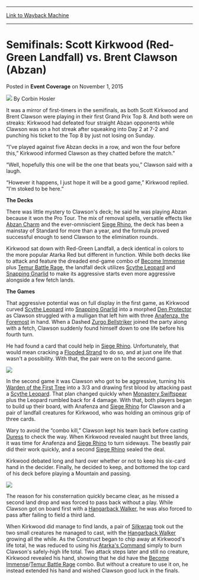 
---
[Link to Wayback Machine](https://web.archive.org/web/20151106065639/http://magic.wizards.com/en/events/coverage/gpind15/semifinals-kirkwood-vs-clawson-2015-11-01)

[_metadata_:author]:- "Corbin Hosler"
[_metadata_:description]:- "It was a mirror of first-timers in the semifinals, as both Scott Kirkwood and Brent Clawson were playing in their first Grand Prix Top 8. And both were on streaks: Kirkwood had defeated four straight Abzan opponents while Clawson was on a hot streak after squeaking into Day 2 at 7-2 and punching his ticket to the Top 8 by just not losing on Sunday. “I've played against five Abzan decks in a row, and won the four before this,” Kirkwood informed Clawson as they chatted before the match.” “Well, hopefully this one will be the one that beats you,” Clawson said with a laugh."
[_metadata_:generator]:- "Drupal 7 (http://drupal.org)"
[_metadata_:node]:- "821846"
[_metadata_:publish_date]:- "2015-11-01"
[_metadata_:source]:- "div-main-content"
[_metadata_:title]:- "Semifinals: Scott Kirkwood (Red-Green Landfall) vs. Brent Clawson (Abzan)"
[_metadata_:wayback_capture_timestamp]:- "2015-11-06 06:56:39"
[_metadata_:wayback_raw_url]:- "https://web.archive.org/web/20151106065639id_/http://magic.wizards.com/en/events/coverage/gpind15/semifinals-kirkwood-vs-clawson-2015-11-01"
[_metadata_:wayback_url]:- "http://magic.wizards.com/en/events/coverage/gpind15/semifinals-kirkwood-vs-clawson-2015-11-01"
---


Semifinals: Scott Kirkwood (Red-Green Landfall) vs. Brent Clawson (Abzan)
=========================================================================



 Posted in **Event Coverage**
 on November 1, 2015 






![](https://media.magic.wizards.com/styles/auth_small/public/images/person/hosler.jpg)
By Corbin Hosler











It was a mirror of first-timers in the semifinals, as both Scott Kirkwood and Brent Clawson were playing in their first Grand Prix Top 8. And both were on streaks: Kirkwood had defeated four straight Abzan opponents while Clawson was on a hot streak after squeaking into Day 2 at 7-2 and punching his ticket to the Top 8 by just not losing on Sunday.


“I've played against five Abzan decks in a row, and won the four before this,” Kirkwood informed Clawson as they chatted before the match.”


“Well, hopefully this one will be the one that beats you,” Clawson said with a laugh.


“However it happens, I just hope it will be a good game,” Kirkwood replied. “I'm stoked to be here.”


**The Decks**


There was little mystery to Clawson's deck; he said he was playing Abzan because it won the Pro Tour. The mix of removal spells, versatile effects like [Abzan Charm](http://gatherer.wizards.com/Pages/Card/Details.aspx?name=Abzan+Charm) and the ever-omniscient [Siege Rhino](http://gatherer.wizards.com/Pages/Card/Details.aspx?name=Siege+Rhino), the deck has been a mainstay of Standard for more than a year, and the formula proved successful enough to send Clawson to the elimination rounds.


Kirkwood sat down with Red-Green Landfall, a deck identical in colors to the more popular Atarka Red but different in function. While both decks like to attack and feature the dreaded end-game combo of [Become Immense](http://gatherer.wizards.com/Pages/Card/Details.aspx?name=Become+Immense) plus [Temur Battle Rage](http://gatherer.wizards.com/Pages/Card/Details.aspx?name=Temur+Battle+Rage), the landfall deck utilizes [Scythe Leopard](http://gatherer.wizards.com/Pages/Card/Details.aspx?name=Scythe+Leopard) and [Snapping Gnarlid](http://gatherer.wizards.com/Pages/Card/Details.aspx?name=Snapping+Gnarlid) to make its aggressive starts even more aggressive alongside a few fetch lands.


**The Games**


That aggressive potential was on full display in the first game, as Kirkwood curved [Scythe Leopard](http://gatherer.wizards.com/Pages/Card/Details.aspx?name=Scythe+Leopard) into [Snapping Gnarlid](http://gatherer.wizards.com/Pages/Card/Details.aspx?name=Snapping+Gnarlid) into a morphed [Den Protector](http://gatherer.wizards.com/Pages/Card/Details.aspx?name=Den+Protector) as Clawson struggled with a mulligan that left him with three [Anafenza, the Foremost](http://gatherer.wizards.com/Pages/Card/Details.aspx?name=Anafenza%2C+the+Foremost) in hand. When a Dashed [Zurgo Bellstriker](http://gatherer.wizards.com/Pages/Card/Details.aspx?name=Zurgo+Bellstriker) joined the party along with a fetch, Clawson suddenly found himself down to one life before his fourth turn.


He had found a card that could help in [Siege Rhino](http://gatherer.wizards.com/Pages/Card/Details.aspx?name=Siege+Rhino). Unfortunately, that would mean cracking a [Flooded Strand](http://gatherer.wizards.com/Pages/Card/Details.aspx?name=Flooded+Strand) to do so, and at just one life that wasn't a possibility. With that, the pair were on to the second game.


**![](https://media.wizards.com/2015/events/gpind15/SF---Clawson.jpg)**


In the second game it was Clawson who got to be aggressive, turning his [Warden of the First Tree](http://gatherer.wizards.com/Pages/Card/Details.aspx?name=Warden+of+the+First+Tree) into a 3/3 and drawing first blood by attacking past a [Scythe Leopard](http://gatherer.wizards.com/Pages/Card/Details.aspx?name=Scythe+Leopard). That plan changed quickly when [Monastery Swiftspear](http://gatherer.wizards.com/Pages/Card/Details.aspx?name=Monastery+Swiftspear) plus the Leopard rumbled back for 4 damage. With that, both players began to build up their board, with Anafenza and [Siege Rhino](http://gatherer.wizards.com/Pages/Card/Details.aspx?name=Siege+Rhino) for Clawson and a pair of landfall creatures for Kirkwood, who was holding an ominous grip of three cards.


Wary to avoid the “combo kill,” Clawson kept his team back before casting [Duress](http://gatherer.wizards.com/Pages/Card/Details.aspx?name=Duress) to check the way. When Kirkwood revealed naught but three lands, it was time for Anafenza and [Siege Rhino](http://gatherer.wizards.com/Pages/Card/Details.aspx?name=Siege+Rhino) to turn sideways. The beastly pair did their work quickly, and a second [Siege Rhino](http://gatherer.wizards.com/Pages/Card/Details.aspx?name=Siege+Rhino) sealed the deal.


Kirkwood debated long and hard over whether or not to keep his six-card hand in the decider. Finally, he decided to keep, and bottomed the top card of his deck before playing a Mountain and passing.


**![](https://media.wizards.com/2015/events/gpind15/SF---Kirkwood.jpg)**


The reason for his consternation quickly became clear, as he missed a second land drop and was forced to pass back without a play. While Clawson got on board first with a [Hangarback Walker](http://gatherer.wizards.com/Pages/Card/Details.aspx?name=Hangarback+Walker), he was also forced to pass after failing to field a third land.


When Kirkwood did manage to find lands, a pair of [Silkwrap](http://gatherer.wizards.com/Pages/Card/Details.aspx?name=Silkwrap) took out the two small creatures he managed to cast, with the [Hangarback Walker](http://gatherer.wizards.com/Pages/Card/Details.aspx?name=Hangarback+Walker) growing all the while. As the Construct began to chip away at Kirkwood's life total, he was reduced to using his [Atarka's Command](http://gatherer.wizards.com/Pages/Card/Details.aspx?name=Atarka%27s+Command) simply to burn Clawson's safely-high life total. Two attack steps later and still no creature, Kirkwood revealed his hand, showing that he did have the [Become Immense](http://gatherer.wizards.com/Pages/Card/Details.aspx?name=Become+Immense)/[Temur Battle Rage](http://gatherer.wizards.com/Pages/Card/Details.aspx?name=Temur+Battle+Rage) combo. But without a creature to use it on, he instead extended his hand and wished Clawson good luck in the finals.







